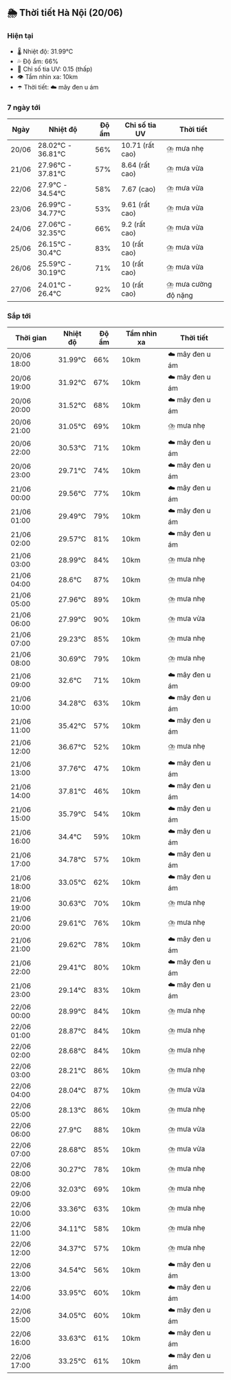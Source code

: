 ## 🌦️ Thời tiết Hà Nội (20/06)

### Hiện tại

- 🌡️ Nhiệt độ: 31.99℃
- 💦 Độ ẩm: 66%
- 🌟 Chỉ số tia UV: 0.15 (thấp)
- 👁️ Tầm nhìn xa: 10km
- ☂️ Thời tiết: ☁️ mây đen u ám

### 7 ngày tới

| Ngày | Nhiệt độ | Độ ẩm | Chỉ số tia UV | Thời tiết |
| --- | --- | --- | --- | --- |
| 20/06 | 28.02℃ - 36.81℃ | 56% | 10.71 (rất cao) | ⛈️ mưa nhẹ |
| 21/06 | 27.96℃ - 37.81℃ | 57% | 8.64 (rất cao) | ⛈️ mưa vừa |
| 22/06 | 27.9℃ - 34.54℃ | 58% | 7.67 (cao) | ⛈️ mưa vừa |
| 23/06 | 26.99℃ - 34.77℃ | 53% | 9.61 (rất cao) | ⛈️ mưa vừa |
| 24/06 | 27.06℃ - 32.35℃ | 66% | 9.2 (rất cao) | ⛈️ mưa vừa |
| 25/06 | 26.15℃ - 30.4℃ | 83% | 10 (rất cao) | ⛈️ mưa vừa |
| 26/06 | 25.59℃ - 30.19℃ | 71% | 10 (rất cao) | ⛈️ mưa vừa |
| 27/06 | 24.01℃ - 26.4℃ | 92% | 10 (rất cao) | ⛈️ mưa cường độ nặng |

### Sắp tới

| Thời gian | Nhiệt độ | Độ ẩm | Tầm nhìn xa | Thời tiết |
| --- | --- | --- | --- | --- |
| 20/06 18:00 | 31.99℃ | 66% | 10km | ☁️ mây đen u ám |
| 20/06 19:00 | 31.92℃ | 67% | 10km | ☁️ mây đen u ám |
| 20/06 20:00 | 31.52℃ | 68% | 10km | ☁️ mây đen u ám |
| 20/06 21:00 | 31.05℃ | 69% | 10km | ⛈️ mưa nhẹ |
| 20/06 22:00 | 30.53℃ | 71% | 10km | ☁️ mây đen u ám |
| 20/06 23:00 | 29.71℃ | 74% | 10km | ☁️ mây đen u ám |
| 21/06 00:00 | 29.56℃ | 77% | 10km | ☁️ mây đen u ám |
| 21/06 01:00 | 29.49℃ | 79% | 10km | ☁️ mây đen u ám |
| 21/06 02:00 | 29.57℃ | 81% | 10km | ☁️ mây đen u ám |
| 21/06 03:00 | 28.99℃ | 84% | 10km | ⛈️ mưa nhẹ |
| 21/06 04:00 | 28.6℃ | 87% | 10km | ⛈️ mưa nhẹ |
| 21/06 05:00 | 27.96℃ | 89% | 10km | ⛈️ mưa nhẹ |
| 21/06 06:00 | 27.99℃ | 90% | 10km | ⛈️ mưa vừa |
| 21/06 07:00 | 29.23℃ | 85% | 10km | ⛈️ mưa nhẹ |
| 21/06 08:00 | 30.69℃ | 79% | 10km | ⛈️ mưa nhẹ |
| 21/06 09:00 | 32.6℃ | 71% | 10km | ☁️ mây đen u ám |
| 21/06 10:00 | 34.28℃ | 63% | 10km | ☁️ mây đen u ám |
| 21/06 11:00 | 35.42℃ | 57% | 10km | ☁️ mây đen u ám |
| 21/06 12:00 | 36.67℃ | 52% | 10km | ⛈️ mưa nhẹ |
| 21/06 13:00 | 37.76℃ | 47% | 10km | ☁️ mây đen u ám |
| 21/06 14:00 | 37.81℃ | 46% | 10km | ☁️ mây đen u ám |
| 21/06 15:00 | 35.79℃ | 54% | 10km | ☁️ mây đen u ám |
| 21/06 16:00 | 34.4℃ | 59% | 10km | ☁️ mây đen u ám |
| 21/06 17:00 | 34.78℃ | 57% | 10km | ☁️ mây đen u ám |
| 21/06 18:00 | 33.05℃ | 62% | 10km | ☁️ mây đen u ám |
| 21/06 19:00 | 30.63℃ | 70% | 10km | ⛈️ mưa nhẹ |
| 21/06 20:00 | 29.61℃ | 76% | 10km | ⛈️ mưa nhẹ |
| 21/06 21:00 | 29.62℃ | 78% | 10km | ☁️ mây đen u ám |
| 21/06 22:00 | 29.41℃ | 80% | 10km | ☁️ mây đen u ám |
| 21/06 23:00 | 29.14℃ | 83% | 10km | ☁️ mây đen u ám |
| 22/06 00:00 | 28.99℃ | 84% | 10km | ⛈️ mưa nhẹ |
| 22/06 01:00 | 28.87℃ | 84% | 10km | ⛈️ mưa nhẹ |
| 22/06 02:00 | 28.68℃ | 84% | 10km | ⛈️ mưa nhẹ |
| 22/06 03:00 | 28.21℃ | 86% | 10km | ⛈️ mưa nhẹ |
| 22/06 04:00 | 28.04℃ | 87% | 10km | ⛈️ mưa vừa |
| 22/06 05:00 | 28.13℃ | 86% | 10km | ⛈️ mưa nhẹ |
| 22/06 06:00 | 27.9℃ | 88% | 10km | ⛈️ mưa vừa |
| 22/06 07:00 | 28.68℃ | 85% | 10km | ⛈️ mưa vừa |
| 22/06 08:00 | 30.27℃ | 78% | 10km | ⛈️ mưa nhẹ |
| 22/06 09:00 | 32.03℃ | 69% | 10km | ⛈️ mưa nhẹ |
| 22/06 10:00 | 33.36℃ | 63% | 10km | ⛈️ mưa nhẹ |
| 22/06 11:00 | 34.11℃ | 58% | 10km | ⛈️ mưa nhẹ |
| 22/06 12:00 | 34.37℃ | 57% | 10km | ⛈️ mưa nhẹ |
| 22/06 13:00 | 34.54℃ | 56% | 10km | ☁️ mây đen u ám |
| 22/06 14:00 | 33.95℃ | 60% | 10km | ☁️ mây đen u ám |
| 22/06 15:00 | 34.05℃ | 60% | 10km | ☁️ mây đen u ám |
| 22/06 16:00 | 33.63℃ | 61% | 10km | ☁️ mây đen u ám |
| 22/06 17:00 | 33.25℃ | 61% | 10km | ☁️ mây đen u ám |

